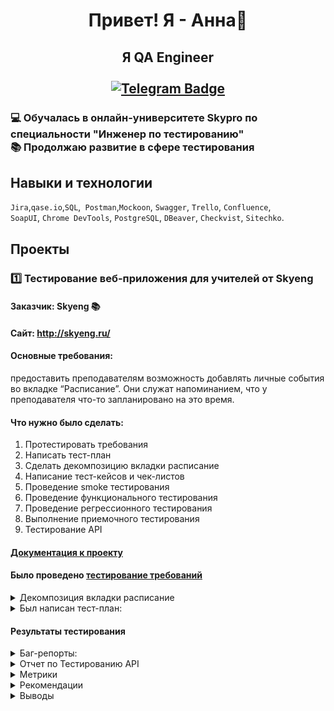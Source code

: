 <h1 align="center">Привет! Я - Анна👋</a>

<h2 align="center">Я QA Engineer</a>

<br>

<div id="badges">
<br>
<a href="https://t.me/+79608774619">
<img src="https://img.shields.io/badge/Telegram-inactive?logo=telegram&logoColor=white&style=for-the-badge" alt="Telegram Badge"/>
</a>
</div>

<h3>💻 Обучалась в онлайн-университете Skypro по специальности "Инженер по тестированию"
  <br>
📚 Продолжаю развитие в сфере тестирования</a>

## Навыки и технологии
``Jira``,``qase.io``,``SQL``,`` Postman``,``Mockoon``, ``Swagger``, ``Trello``, ``Confluence``, <br>
``SoapUI``, ``Chrome DevTools``, ``PostgreSQL``, ``DBeaver``, ``Checkvist``, ``Sitechko``.

## Проекты

### 1️⃣ Тестирование веб-приложения для учителей от Skyeng <br>

#### Заказчик: Skyeng 📚 <br>
#### Сайт: http://skyeng.ru/ <br>
#### Основные требования: 
предоставить преподавателям возможность добавлять личные события во вкладке “Расписание”. Они служат напоминанием, что у преподавателя что-то запланировано на это время. <br>
#### Что нужно было сделать: <br>
1. Протестировать требования <br>
2. Написать тест-план <br>
3. Сделать декомпозицию вкладки расписание <br>
4. Написание тест-кейсов и чек-листов <br>
5. Проведение smoke тестирования <br>
6. Проведение функционального тестирования <br>
7. Проведение регрессионного тестирования <br>
8. Выполнение приемочного тестирования <br>
9. Тестирование API <br>

#### [Документация к проекту](https://docs.google.com/document/d/1KwkCh_gRAfiC7G064XySrrjeC8QjsXxQB1HDDupdY1Q/edit?usp=sharing)

#### Было проведено [тестирование требований](https://docs.google.com/document/d/16epjLObPLmSWFnM1wbYbG_3lDmCdzyGLICrPEM8CyhQ/edit?usp=sharing)


<details><summary>Декомпозиция вкладки расписание</summary><br>

![image](https://github.com/burovanya/portfolio-qa/blob/main/Miro.jpg)
</details>

<details><summary>Был написан тест-план:</summary><br>

Продукт: веб-приложение для учителей (личные события в расписании)
Заказчик: Skyeng
Сайт: http://skyeng.ru/ 

Основные требования: предоставить преподавателям возможность добавлять личные события во вкладке “Расписание”.
Преподаватель может использовать личные события для собственных встреч. Они служат напоминанием, что у преподавателя что-то запланировано на это время.

Все требования можно посмотреть по ссылке: https://docs.google.com/document/d/1KwkCh_gRAfiC7G064XySrrjeC8QjsXxQB1HDDupdY1Q/edit?usp=sharing 

Будут проведены следующие виды тестирования:

- Функциональное
- Smoke
- Приемочное
- Регрессионное
- Будет проведено тестирование API.

Функциональное тестирование:
- Таблица Excel с чек-листом и результатом Test run https://docs.google.com/spreadsheets/d/1RCOYeB4vpyZfAYGEAW-eszaTNe9v5MIr/edit#gid=3299894

Smoke тестирование:
- Test cases:https://docs.google.com/spreadsheets/d/1gESIFaH3XXg93uTXaUbJJ7cgrcwk4V3v5nTbKoxeNFE/edit?usp=sharing
- Test run:![image](https://github.com/burovanya/portfolio-qa/blob/main/smoke.jpg)

Регрессионное тестирование:
- Таблица Excel с чек-листом и результатом Test run https://docs.google.com/spreadsheets/d/14d1Q1jnyxSHXotMHR4JXSdVR5kg5HUqk/edit?usp=sharing&ouid=108703726781754003146&rtpof=true&sd=true

Тестирование API:
- Test cases: https://docs.google.com/spreadsheets/d/1QetCMho9SFI86aexS6et6UrAqV940NGNiSAATyUzWiI/edit?usp=sharing
- Postman-коллекция: https://github.com/burovanya/portfolio-qa/blob/main/%D0%9A%D1%83%D1%80%D1%81%D0%BE%D0%B2%D0%B0%D1%8F%202.postman_collection.json
- Test run Postman: https://github.com/burovanya/portfolio-qa/blob/main/%D0%9A%D1%83%D1%80%D1%81%D0%BE%D0%B2%D0%B0%D1%8F%202.postman_test_run.json

Расписание тестовых активностей
| Виды тестирования | Дата тестирования|
| ----------- | ----------- |
| Smoke тестирование | 4.01 - 4.01 |
| Функциональное тестирование | 4.01 - 4.01 |
| Регрессионное тестирование | 21.01-22.01 |
| Тестирование API | 25.03-26.03 |
  
</details>

#### Результаты тестирования
<details><summary>Баг-репорты:</summary><br>
  
![image](https://github.com/burovanya/portfolio-qa/blob/main/Bug%201.png)
![image](https://github.com/burovanya/portfolio-qa/blob/main/Bug%201.2.png)
![image](https://github.com/burovanya/portfolio-qa/blob/main/Bug%202.png)
![image](https://github.com/burovanya/portfolio-qa/blob/main/Bug%202.2.png)
![image](https://github.com/burovanya/portfolio-qa/blob/main/Bug%203.png)
![image](https://github.com/burovanya/portfolio-qa/blob/main/Bug%203.2.png)
![image](https://github.com/burovanya/portfolio-qa/blob/main/Bug%204.png)
![image](https://github.com/burovanya/portfolio-qa/blob/main/Bug%204.2.png)
</details>

<details><summary>Отчет по Тестированию API</summary><br>

Было проведено 22 проверки через Postman.
15 позитивных тест-кейсов для проверки отображение личных событий в расписании, создания событий в будущем, прошлом и настоящем, редактирования событий, а также удаления.
7 негативных тест-кейсов для проверки создания, редактирования и удаления событий с невалидными данными.
Исходя из Test run багов обнаружено не было. Процент тест-кейсов со статусом Passed - 100%.

Через API удалось проверить несколько тест-кейсов, которые невозможно проверить через UI. Например, был отправлен запрос с пустыми полями, а также только с пустым названием.
Более того, через API удалось создать личное событие в прошлом, которое выходит за рамки текущей недели. Эта функция также не работает через UI.
Также проведена проверка негативных тест-кейсов с удалением удаленного события, временем выходящим за рамки 24 часов, буквами в полях “День” и “Время”, и ссылками во всех полях. Все вышеперечисленные проверки можно было совершить только через API.
</details>

<details><summary>Метрики</summary><br>

1. Коэффициент регрессии. Всего при проверки старого функционала был обнаружен 1 дефект. В новом функционале 3 дефекта. Коэффициент равен 0,25, что свидетельствует о том, что был внесен маленький процент ошибок в существующий функционал при реализации новых требований.

2. Успешное прохождение чек-листов: 96,5%

3. Успешное прохождение тест-кейсов: 66,7%

4. Покрытие требований тестированием: 100%.
</details>

<details><summary>Рекомендации</summary><br>

1. Основная рекомендация - исправить баги с серьезностью S1 и S2. Необходимо исправить баги, опираясь на серьезность и приоритет.

2. Для удобства использования можно добавить функцию уведомления о предстоящем личном событии.

3. Для удобства использования я думаю, необходимо предоставить преподавателям возможность переносить уроки более, чем на 14 дней вперед.
</details>
  
<details><summary>Выводы</summary><br>
  
В общей сложности 30 часов было потрачено на тестирование нового элемента календаря “Личные события“, разработку тестового плана, декомпозиции, тест-кейсов, чек-листов и создание отчета.
По результатам проверки я считаю, что продукт к релизу не готов, так как был обнаружен блокирующий баг, при проверке заявленной стекхолдерами функции добавления личных событий в прошлом, выходя за рамки текущей недели. Данный баг не был обнаружен при тестировании API. Также был обнаружен критический баг при проверке старой функциональности (перенос и отмена уроков). 
</details>



